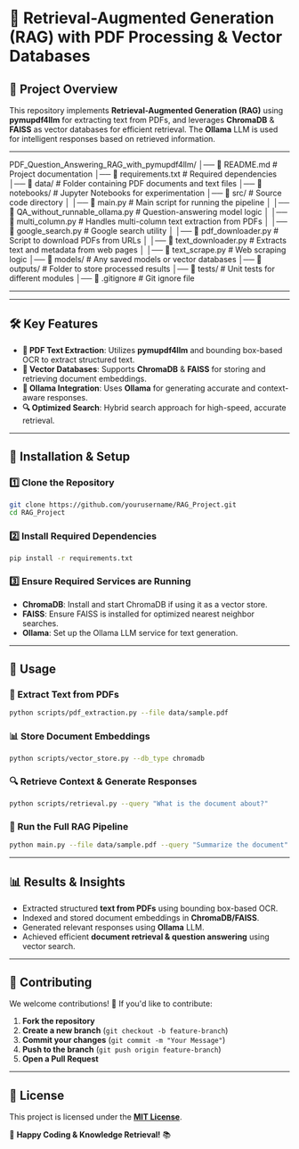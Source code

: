 # 🚀 Retrieval-Augmented Generation (RAG) with PDF Processing & Vector Databases

## 📌 Project Overview
This repository implements **Retrieval-Augmented Generation (RAG)** using **pymupdf4llm** for extracting text from PDFs, and leverages **ChromaDB** & **FAISS** as vector databases for efficient retrieval. The **Ollama** LLM is used for intelligent responses based on retrieved information.

----
PDF_Question_Answering_RAG_with_pymupdf4llm/ │── 📜 README.md # Project documentation │── 📜 requirements.txt # Required dependencies │── 📂 data/ # Folder containing PDF documents and text files │── 📂 notebooks/ # Jupyter Notebooks for experimentation │── 📂 src/ # Source code directory │ │── 📜 main.py # Main script for running the pipeline │ │── 📜 QA_without_runnable_ollama.py # Question-answering model logic │ │── 📜 multi_column.py # Handles multi-column text extraction from PDFs │ │── 📜 google_search.py # Google search utility │ │── 📜 pdf_downloader.py # Script to download PDFs from URLs │ │── 📜 text_downloader.py # Extracts text and metadata from web pages │ │── 📜 text_scrape.py # Web scraping logic │── 📂 models/ # Any saved models or vector databases │── 📂 outputs/ # Folder to store processed results │── 📂 tests/ # Unit tests for different modules │── 📜 .gitignore # Git ignore file


---


---

## 🛠️ Key Features
- **📄 PDF Text Extraction**: Utilizes **pymupdf4llm** and bounding box-based OCR to extract structured text.
- **🧠 Vector Databases**: Supports **ChromaDB** & **FAISS** for storing and retrieving document embeddings.
- **🤖 Ollama Integration**: Uses **Ollama** for generating accurate and context-aware responses.
- **🔍 Optimized Search**: Hybrid search approach for high-speed, accurate retrieval.


---

## 🔧 Installation & Setup

### 1️⃣ Clone the Repository
```sh
git clone https://github.com/yourusername/RAG_Project.git
cd RAG_Project
```

### 2️⃣ Install Required Dependencies
```sh
pip install -r requirements.txt
```

### 3️⃣ Ensure Required Services are Running
- **ChromaDB**: Install and start ChromaDB if using it as a vector store.
- **FAISS**: Ensure FAISS is installed for optimized nearest neighbor searches.
- **Ollama**: Set up the Ollama LLM service for text generation.

---

## 🚀 Usage

### 📝 Extract Text from PDFs
```sh
python scripts/pdf_extraction.py --file data/sample.pdf
```

### 📊 Store Document Embeddings
```sh
python scripts/vector_store.py --db_type chromadb
```

### 🔍 Retrieve Context & Generate Responses
```sh
python scripts/retrieval.py --query "What is the document about?"
```

### 🏁 Run the Full RAG Pipeline
```sh
python main.py --file data/sample.pdf --query "Summarize the document"
```

---

## 📊 Results & Insights
- Extracted structured **text from PDFs** using bounding box-based OCR.
- Indexed and stored document embeddings in **ChromaDB/FAISS**.
- Generated relevant responses using **Ollama** LLM.
- Achieved efficient **document retrieval & question answering** using vector search.

---

## 🤝 Contributing
We welcome contributions! 🚀 If you'd like to contribute:
1. **Fork the repository**
2. **Create a new branch** (`git checkout -b feature-branch`)
3. **Commit your changes** (`git commit -m "Your Message"`)
4. **Push to the branch** (`git push origin feature-branch`)
5. **Open a Pull Request**

---

## 📜 License
This project is licensed under the **[MIT License](https://choosealicense.com/licenses/mit/)**.

🚀 **Happy Coding & Knowledge Retrieval!** 📚
